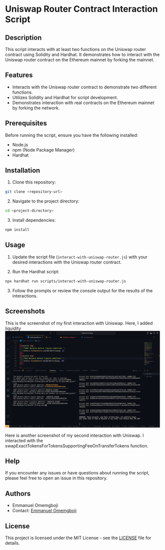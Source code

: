 # Uniswap Router Contract Interaction Script

## Description

This script interacts with at least two functions on the Uniswap router contract using Solidity and Hardhat. It demonstrates how to interact with the Uniswap router contract on the Ethereum mainnet by forking the mainnet.

## Features

- Interacts with the Uniswap router contract to demonstrate two different functions.
- Utilizes Solidity and Hardhat for script development.
- Demonstrates interaction with real contracts on the Ethereum mainnet by forking the network.

## Prerequisites

Before running the script, ensure you have the following installed:

- Node.js
- npm (Node Package Manager)
- Hardhat

## Installation

1. Clone this repository:

```bash
git clone <repository-url>
```

2. Navigate to the project directory:

```bash
cd <project-directory>
```

3. Install dependencies:

```bash
npm install
```

## Usage

1. Update the script file (`interact-with-uniswap-router.js`) with your desired interactions with the Uniswap router contract.

2. Run the Hardhat script:

```bash
npx hardhat run scripts/interact-with-uniswap-router.js
```

3. Follow the prompts or review the console output for the results of the interactions.

## Screenshots

This is the screenshot of my first interaction with Uniswap. Here, I added liquidity
<img src="https://github.com/Signor1/mainnet-forking/blob/3bde0c56ec9fee7fce805221802aa3e5ce7ba07d/screenshots/addLiquidity.png"/>


Here is another screenshot of my second interaction with Uniswap. I interacted with the swapExactTokensForTokensSupportingFeeOnTransferTokens function.
<img src=""/>

## Help

If you encounter any issues or have questions about running the script, please feel free to open an issue in this repository.

## Authors

- Emmanuel Omemgboji
- Contact: [Emmanuel Omemgboji](mailto:emmanuelomemgboji@gmail.com)

## License

This project is licensed under the MIT License - see the [LICENSE](LICENSE) file for details.
